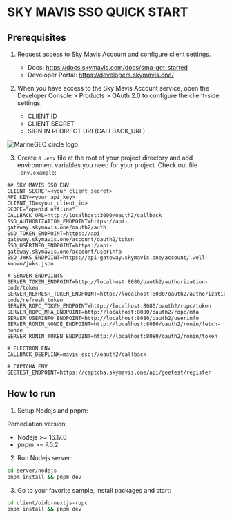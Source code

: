 # SKY MAVIS SSO QUICK START

## Prerequisites

1. Request access to Sky Mavis Account and configure client settings.

   - Docs: <https://docs.skymavis.com/docs/sma-get-started>
   - Developer Portal: <https://developers.skymavis.one/>

2. When you have access to the Sky Mavis Account service, open the Developer Console > Products > OAuth 2.0 to configure the client-side settings.

   - CLIENT ID
   - CLIENT SECRET
   - SIGN IN REDIRECT URI (CALLBACK_URL)

<img src="https://files.readme.io/284792b-small-app-oauth-configuration.png" alt="MarineGEO circle logo"/>

3. Create a `.env` file at the root of your project directory and add environment variables you need for your project. Check out file `.env.example`:

```
## SKY MAVIS SSO ENV
CLIENT_SECRET=<your_client_secret>
API_KEY=<your_api_key>
CLIENT_ID=<your_client_id>
SCOPE="openid offline"
CALLBACK_URL=http://localhost:3000/oauth2/callback
SSO_AUTHORIZATION_ENDPOINT=https://api-gateway.skymavis.one/oauth2/auth
SSO_TOKEN_ENDPOINT=https://api-gateway.skymavis.one/account/oauth2/token
SSO_USERINFO_ENDPOINT=https://api-gateway.skymavis.one/account/userinfo
SSO_JWKS_ENDPOINT=https://api-gateway.skymavis.one/account/.well-known/jwks.json

# SERVER ENDPOINTS
SERVER_TOKEN_ENDPOINT=http://localhost:8080/oauth2/authorization-code/token
SERVER_REFRESH_TOKEN_ENDPOINT=http://localhost:8080/oauth2/authorization-code/refresh_token
SERVER_ROPC_TOKEN_ENDPOINT=http://localhost:8080/oauth2/ropc/token
SERVER_ROPC_MFA_ENDPOINT=http://localhost:8080/oauth2/ropc/mfa
SERVER_USERINFO_ENDPOINT=http://localhost:8080/oauth2/userinfo
SERVER_RONIN_NONCE_ENDPOINT=http://localhost:8080/oauth2/ronin/fetch-nonce
SERVER_RONIN_TOKEN_ENDPOINT=http://localhost:8080/oauth2/ronin/token

# ELECTRON ENV
CALLBACK_DEEPLINK=mavis-sso://oauth2/callback

# CAPTCHA ENV
GEETEST_ENDPOINT=https://captcha.skymavis.one/api/geetest/register
```

## How to run

1. Setup Nodejs and pnpm:

Remediation version:

- Nodejs >= 16.17.0
- pnpm >= 7.5.2

2. Run Nodejs server:

```bash
cd server/nodejs
pnpm install && pnpm dev
```

3. Go to your favorite sample, install packages and start:

```bash
cd client/oidc-nextjs-ropc
pnpm install && pnpm dev
```
